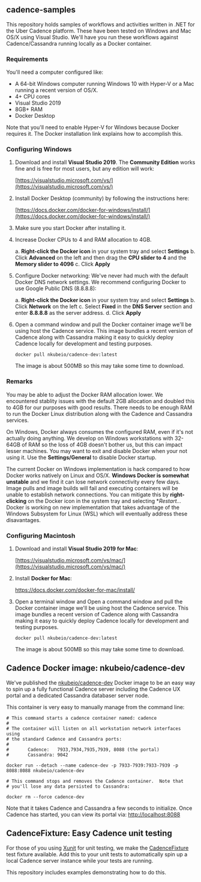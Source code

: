 ## cadence-samples

This repository holds samples of workflows and activities written in .NET for the Uber Cadence platform.  These have been tested on Windows and Mac OS/X using Visual Studio.  We'll have you run these workflows against Cadence/Cassandra running locally as a Docker container.

### Requirements

You'll need a computer configured like:

* A 64-bit Windows computer running Windows 10 with Hyper-V or a Mac running a recent version of OS/X.
* 4+ CPU cores
* Visual Studio 2019
* 8GB+ RAM
* Docker Desktop

Note that you'll need to enable Hyper-V for Windows because Docker requires it.  The Docker installation link explains how to accomplish this.

### Configuring Windows

1. Download and install **Visual Studio 2019**.  The **Community Edition** works fine and is free for most users, but any edition will work:

   [https://visualstudio.microsoft.com/vs/](https://visualstudio.microsoft.com/vs/)

2. Install Docker Desktop (community) by following the instructions here:

   [https://docs.docker.com/docker-for-windows/install/](https://docs.docker.com/docker-for-windows/install/)

3. Make sure you start Docker after installing it.

4. Increase Docker CPUs to 4 and RAM allocation to 4GB.

   a. **Right-click the Docker icon** in your system tray and select **Settings**
   b. Click **Advanced** on the left and then drag the **CPU slider to 4** and the **Memory slider to 4096**
   c. Click **Apply**

5. Configure Docker networking: We've never had much with the default Docker DNS network settings.  We recommend configuring Docker to use Google Public DNS (8.8.8.8):

   a. **Right-click the Docker icon** in your system tray and select **Settings**
   b. Click **Network** on the left
   c. Select **Fixed** in the **DNS Server** section and enter **8.8.8.8** as the server address.
   d. Click **Apply**

6. Open a command window and pull the Docker container image we'll be using host the Cadence service.  This image bundles a recent version of Cadence along with Cassandra making it easy to quickly deploy Cadence locally for development and testing purposes.
   ```
   docker pull nkubeio/cadence-dev:latest
   ```
   The image is about 500MB so this may take some time to download.

### Remarks

You may be able to adjust the Docker RAM allocation lower.  We encountered stablity issues with the default 2GB allocation and doubled this to 4GB for our purposes with good results.  There needs to be enough RAM to run the Docker Linux distribution along with the Cadence and Cassandra services.

On Windows, Docker always consumes the configured RAM, even if it's not actually doing anything.  We develop on Windows workstations with 32-64GB of RAM so the loss of 4GB doesn't bother us, but this can impact lesser machines.  You may want to exit and disable Docker when your not using it.  Use the **Settings/General** to disable Docker startup.

The current Docker on Windows implementation is hack compared to how Docker works natively on Linux and OS/X.  **Windows Docker is somewhat unstable** and we find it can lose network connectivity every few days.  Image pulls and image builds will fail and executing containers will be unable to establish network connections.  You can mitigate this by **right-clicking** on the Docker icon in the system tray and selecting **Restart...*  Docker is working on new implementation that takes advantage of the Windows Subsystem for Linux (WSL) which will eventually address these disavantages.

### Configuring Macintosh

1. Download and install **Visual Studio 2019 for Mac**:

   [https://visualstudio.microsoft.com/vs/mac/](https://visualstudio.microsoft.com/vs/mac/)

2. Install **Docker for Mac**:

   https://docs.docker.com/docker-for-mac/install/

3. Open a terminal window and Open a command window and pull the Docker container image we'll be using host the Cadence service. This image bundles a recent version of Cadence along with Cassandra making it easy to quickly deploy Cadence locally for development and testing purposes.
   ```
   docker pull nkubeio/cadence-dev:latest
   ```
   The image is about 500MB so this may take some time to download.

## Cadence Docker image: nkubeio/cadence-dev

We've published the [nkubeio/cadence-dev](https://hub.docker.com/repository/docker/nkubeio/cadence-dev) Docker image to be an easy way to spin up a fully functional Cadence server including the Cadence UX portal and a dedicated Cassandra databaser server node.

This container is very easy to manually manage from the command line:
```
# This command starts a cadence container named: cadence
#
# The container will listen on all workstation network interfaces using 
# the standard Cadence and Cassandra ports:
#
#       Cadence:   7933,7934,7935,7939, 8088 (the portal)
#       Cassandra: 9042

docker run --detach --name cadence-dev -p 7933-7939:7933-7939 -p 8088:8088 nkubeio/cadence-dev

# This command stops and removes the Cadence container.  Note that 
# you'll lose any data persisted to Cassandra:

docker rm --force cadence-dev
```

Note that it takes Cadence and Cassandra a few seconds to initialize.  Once Cadence has started, you can view its portal via: [http://localhost:8088](http://localhost:8088)

## CadenceFixture: Easy Cadence unit testing

For those of you using [Xunit](https://github.com/xunit/xunit) for unit testing, we make the [CadenceFixture](https://doc.neonkube.com/T_Neon_Xunit_Cadence_CadenceFixture.htm) test fixture available.  Add this to your unit tests to automatically spin up a local Cadence server instance while your tests are running.

This repository includes examples demonstrating how to do this.
